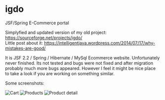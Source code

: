 igdo
====

JSF/Spring E-Commerce portal

Simplyfied and updated version of my old project: https://sourceforge.net/projects/igdo/ <br />
Little post about it: https://intelligentjava.wordpress.com/2014/07/17/why-mistakes-are-good/

It is JSF 2.2 / Spring / Hibernate / MySql Ecommerce website. Unfortunately never finished. Its not tested and bugs were not fixed and after migration probably much more bugs appeared. However I feel it might be nice place to take a look if you are working on something similar.<br/>

Some screenshots:

<img src="https://sourceforge.net/p/igdo/screenshot/194300.jpg" alt="Cart">
<img src="https://sourceforge.net/p/igdo/screenshot/194302.jpg" alt="Products">
<img src="https://sourceforge.net/p/igdo/screenshot/194298.jpg" alt="Product detail">
